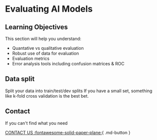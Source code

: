 # Evaluating AI Models


## Learning Objectives
This section will help you understand:

- Quantative vs qualitative evaluation
- Robust use of data for evaluation
- Evaluation metrics
- Error analysis tools including confusion matrices & ROC

## Data split
Split your data into train/test/dev splits
If you have a small set, something like k-fold cross validation is the best bet. 



## Contact

If you can't find what you need

[CONTACT US :fontawesome-solid-paper-plane:](mailto:accelerate-mle@cst.cam.ac.uk){ .md-button }





